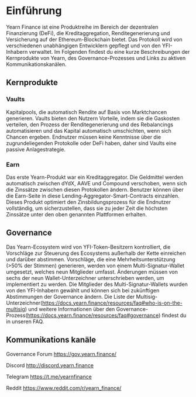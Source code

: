 # Einführung

Yearn Finance ist eine Produktreihe im Bereich der dezentralen Finanzierung (DeFi), die Kreditaggregation, Renditegenerierung und Versicherung auf der Ethereum-Blockchain bietet. Das Protokoll wird von verschiedenen unabhängigen Entwicklern gepflegt und von den YFI-Inhabern verwaltet.
Im Folgenden findest du eine kurze Beschreibungen der Kernprodukte von Yearn, des Governance-Prozesses und Links zu aktiven Kommunikationskanälen.


## Kernprodukte

### Vaults

Kapitalpools, die automatisch Rendite auf Basis von Marktchancen generieren. Vaults bieten den Nutzern Vorteile, indem sie die Gaskosten verteilen, den Prozess der Renditegenerierung und des Rebalancings automatisieren und das Kapital automatisch umschichten, wenn sich Chancen ergeben. Endnutzer müssen keine Kenntnisse über die zugrundeliegenden Protokolle oder DeFi haben, daher sind Vaults eine passive Anlagestrategie.

### Earn

Das erste Yearn-Produkt war ein Kreditaggregator. Die Geldmittel werden automatisch zwischen dYdX, AAVE und Compound verschoben, wenn sich die Zinssätze zwischen diesen Protokollen ändern. Benutzer können über die Earn-Seite in diese Lending-Aggregator-Smart-Contracts einzahlen. Dieses Produkt optimiert den Zinsbildungsprozess für die Endnutzer vollständig, um sicherzustellen, dass sie zu jeder Zeit die höchsten Zinssätze unter den oben genannten Plattformen erhalten.

## Governance
Das Yearn-Ecosystem wird von YFI-Token-Besitzern kontrolliert, die Vorschläge zur Steuerung des Ecosystems außerhalb der Kette einreichen und darüber abstimmen. Vorschläge, die eine Mehrheitsunterstützung (>50% der Stimmen) generieren, werden von einem Multi-Signatur-Wallet umgesetzt, welches neun Mitglieder umfasst. Änderungen müssen von sechs der neun Wallet-Unterzeichner unterschrieben werden, um implementiert zu werden. Die Mitglieder des Multi-Signatur-Wallets wurden von den YFI-Inhabern gewählt und können sich bei zukünftigen Abstimmungen der Governance ändern. Die Liste der Multisig-Unterzeichner(https://docs.yearn.finance/resources/faq#who-is-on-the-multisig) und weitere Informationen über den Governance-Prozess(https://docs.yearn.finance/resources/faq#governance) findest du in unseren FAQ.


## Kommunikations kanäle
Governance Forum https://gov.yearn.finance/

Discord http://discord.yearn.finance

Telegram https://t.me/yearnfinance

Reddit https://www.reddit.com/r/yearn_finance/





